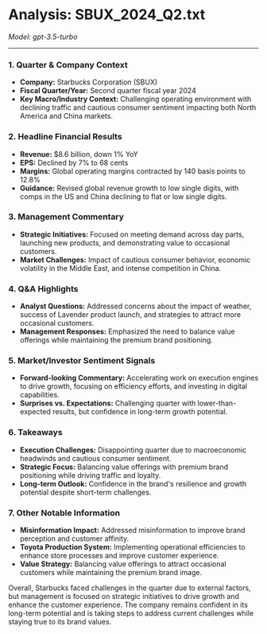 # Analysis: SBUX_2024_Q2.txt

*Model: gpt-3.5-turbo*

---

### 1. Quarter & Company Context
- **Company:** Starbucks Corporation (SBUX)
- **Fiscal Quarter/Year:** Second quarter fiscal year 2024
- **Key Macro/Industry Context:** Challenging operating environment with declining traffic and cautious consumer sentiment impacting both North America and China markets.

### 2. Headline Financial Results
- **Revenue:** $8.6 billion, down 1% YoY
- **EPS:** Declined by 7% to 68 cents
- **Margins:** Global operating margins contracted by 140 basis points to 12.8%
- **Guidance:** Revised global revenue growth to low single digits, with comps in the US and China declining to flat or low single digits.

### 3. Management Commentary
- **Strategic Initiatives:** Focused on meeting demand across day parts, launching new products, and demonstrating value to occasional customers.
- **Market Challenges:** Impact of cautious consumer behavior, economic volatility in the Middle East, and intense competition in China.

### 4. Q&A Highlights
- **Analyst Questions:** Addressed concerns about the impact of weather, success of Lavender product launch, and strategies to attract more occasional customers.
- **Management Responses:** Emphasized the need to balance value offerings while maintaining the premium brand positioning.

### 5. Market/Investor Sentiment Signals
- **Forward-looking Commentary:** Accelerating work on execution engines to drive growth, focusing on efficiency efforts, and investing in digital capabilities.
- **Surprises vs. Expectations:** Challenging quarter with lower-than-expected results, but confidence in long-term growth potential.

### 6. Takeaways
- **Execution Challenges:** Disappointing quarter due to macroeconomic headwinds and cautious consumer sentiment.
- **Strategic Focus:** Balancing value offerings with premium brand positioning while driving traffic and loyalty.
- **Long-term Outlook:** Confidence in the brand's resilience and growth potential despite short-term challenges.

### 7. Other Notable Information
- **Misinformation Impact:** Addressed misinformation to improve brand perception and customer affinity.
- **Toyota Production System:** Implementing operational efficiencies to enhance store processes and improve customer experience.
- **Value Strategy:** Balancing value offerings to attract occasional customers while maintaining the premium brand image.

Overall, Starbucks faced challenges in the quarter due to external factors, but management is focused on strategic initiatives to drive growth and enhance the customer experience. The company remains confident in its long-term potential and is taking steps to address current challenges while staying true to its brand values.